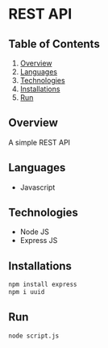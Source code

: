 # REST API

## Table of Contents
1. [Overview](#overview)
2. [Languages](#languages)
3. [Technologies](#technologies)
4. [Installations](#installations)
5. [Run](#run)

## Overview
A simple REST API

## Languages
* Javascript

## Technologies
* Node JS
* Express JS

## Installations
```bash
npm install express
npm i uuid
```

## Run
```bash
node script.js
```